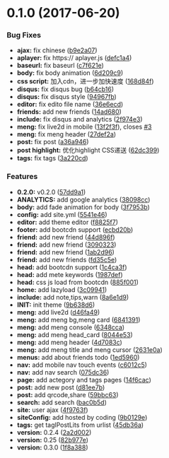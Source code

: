 <a name="0.1.0"></a>
# 0.1.0 (2017-06-20)


### Bug Fixes

* **ajax:** fix chinese ([b9e2a07](https://github.com/KeJunMao/jekyll-theme-mdui/commit/b9e2a07))
* **aplayer:** fix https:// aplayer.js ([defc1a4](https://github.com/KeJunMao/jekyll-theme-mdui/commit/defc1a4))
* **baseurl:** fix baseurl ([c7f621e](https://github.com/KeJunMao/jekyll-theme-mdui/commit/c7f621e))
* **body:** fix body animation ([6d209c9](https://github.com/KeJunMao/jekyll-theme-mdui/commit/6d209c9))
* **css script:** 加入cdn，进一步加快速度 ([168d84f](https://github.com/KeJunMao/jekyll-theme-mdui/commit/168d84f))
* **disqus:** fix disqus bug ([b64cb16](https://github.com/KeJunMao/jekyll-theme-mdui/commit/b64cb16))
* **disqus:** fix disqus style ([94967fb](https://github.com/KeJunMao/jekyll-theme-mdui/commit/94967fb))
* **editor:** fix edito file name ([36e6ecd](https://github.com/KeJunMao/jekyll-theme-mdui/commit/36e6ecd))
* **friends:** add new friends ([14ad680](https://github.com/KeJunMao/jekyll-theme-mdui/commit/14ad680))
* **include:** fix disqus and analytics ([2f974e3](https://github.com/KeJunMao/jekyll-theme-mdui/commit/2f974e3))
* **meng:** fix live2d in mobile ([13f2f3f](https://github.com/KeJunMao/jekyll-theme-mdui/commit/13f2f3f)), closes [#3](https://github.com/KeJunMao/jekyll-theme-mdui/issues/3)
* **meng:** fix meng header ([27def2a](https://github.com/KeJunMao/jekyll-theme-mdui/commit/27def2a))
* **post:** fix post ([a36a946](https://github.com/KeJunMao/jekyll-theme-mdui/commit/a36a946))
* **post highlight:** 优化highlight CSS递送 ([62dc399](https://github.com/KeJunMao/jekyll-theme-mdui/commit/62dc399))
* **tags:** fix tags ([3a220cd](https://github.com/KeJunMao/jekyll-theme-mdui/commit/3a220cd))


### Features

* **0.2.0:** v0.2.0 ([57dd9a1](https://github.com/KeJunMao/jekyll-theme-mdui/commit/57dd9a1))
* **ANALYTICS:** add google analytics ([38098cc](https://github.com/KeJunMao/jekyll-theme-mdui/commit/38098cc))
* **body:** add fade animation for body ([3f7953b](https://github.com/KeJunMao/jekyll-theme-mdui/commit/3f7953b))
* **config:** add site.yml ([5541e46](https://github.com/KeJunMao/jekyll-theme-mdui/commit/5541e46))
* **editor:** add theme editor ([f8825f7](https://github.com/KeJunMao/jekyll-theme-mdui/commit/f8825f7))
* **footer:** add bootcdn support ([ecbd20b](https://github.com/KeJunMao/jekyll-theme-mdui/commit/ecbd20b))
* **friend:** add new friend ([44d896f](https://github.com/KeJunMao/jekyll-theme-mdui/commit/44d896f))
* **friend:** add new friend ([3090323](https://github.com/KeJunMao/jekyll-theme-mdui/commit/3090323))
* **friend:** add new friend ([1ab2d96](https://github.com/KeJunMao/jekyll-theme-mdui/commit/1ab2d96))
* **friend:** add new friends ([fd35c5e](https://github.com/KeJunMao/jekyll-theme-mdui/commit/fd35c5e))
* **head:** add bootcdn support ([1c4ca3f](https://github.com/KeJunMao/jekyll-theme-mdui/commit/1c4ca3f))
* **head:** add mete keywords ([1987def](https://github.com/KeJunMao/jekyll-theme-mdui/commit/1987def))
* **head:** css js load from bootcdn ([885f001](https://github.com/KeJunMao/jekyll-theme-mdui/commit/885f001))
* **home:** add lazyload ([3c09941](https://github.com/KeJunMao/jekyll-theme-mdui/commit/3c09941))
* **include:** add note,tips,warn ([8a6e1d9](https://github.com/KeJunMao/jekyll-theme-mdui/commit/8a6e1d9))
* **INIT:** init theme ([9b638d6](https://github.com/KeJunMao/jekyll-theme-mdui/commit/9b638d6))
* **meng:** add live2d ([d46fa49](https://github.com/KeJunMao/jekyll-theme-mdui/commit/d46fa49))
* **meng:** add meng bg,meng card ([6841391](https://github.com/KeJunMao/jekyll-theme-mdui/commit/6841391))
* **meng:** add meng console ([6348cca](https://github.com/KeJunMao/jekyll-theme-mdui/commit/6348cca))
* **meng:** add meng head_card ([8044e53](https://github.com/KeJunMao/jekyll-theme-mdui/commit/8044e53))
* **meng:** add meng header ([4d7083c](https://github.com/KeJunMao/jekyll-theme-mdui/commit/4d7083c))
* **meng:** add meng title and meng cursor ([2631e0a](https://github.com/KeJunMao/jekyll-theme-mdui/commit/2631e0a))
* **menus:** add about friends todo ([1ed5960](https://github.com/KeJunMao/jekyll-theme-mdui/commit/1ed5960))
* **nav:** add mobile nav touch events ([c6012c5](https://github.com/KeJunMao/jekyll-theme-mdui/commit/c6012c5))
* **nav:** add nav search ([075dc36](https://github.com/KeJunMao/jekyll-theme-mdui/commit/075dc36))
* **page:** add actegory and tags pages ([14f6cac](https://github.com/KeJunMao/jekyll-theme-mdui/commit/14f6cac))
* **post:** add new post ([d81ee7b](https://github.com/KeJunMao/jekyll-theme-mdui/commit/d81ee7b))
* **post:** add qrcode,share ([59bbc63](https://github.com/KeJunMao/jekyll-theme-mdui/commit/59bbc63))
* **search:** add search ([bac0b5d](https://github.com/KeJunMao/jekyll-theme-mdui/commit/bac0b5d))
* **site:** user ajax ([4f9763f](https://github.com/KeJunMao/jekyll-theme-mdui/commit/4f9763f))
* **siteConfig:** add hosted by coding ([9b0129e](https://github.com/KeJunMao/jekyll-theme-mdui/commit/9b0129e))
* **tags:** get taglPostLits from urlist ([45db36a](https://github.com/KeJunMao/jekyll-theme-mdui/commit/45db36a))
* **version:** 0.2.4 ([2a2d002](https://github.com/KeJunMao/jekyll-theme-mdui/commit/2a2d002))
* **version:** 0.25 ([82b977e](https://github.com/KeJunMao/jekyll-theme-mdui/commit/82b977e))
* **version:** 0.3.0 ([1f8a388](https://github.com/KeJunMao/jekyll-theme-mdui/commit/1f8a388))




